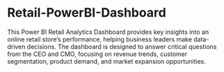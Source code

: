 # Retail-PowerBI-Dashboard
This Power BI Retail Analytics Dashboard provides key insights into an online retail store’s performance, helping business leaders make data-driven decisions. The dashboard is designed to answer critical questions from the CEO and CMO, focusing on revenue trends, customer segmentation, product demand, and market expansion opportunities.
